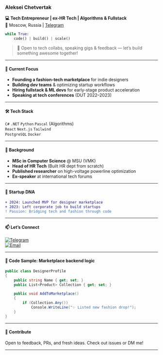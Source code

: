 ### **Aleksei Chetvertak**  
**💻 Tech Entrepreneur | ex-HR Tech | Algorithms & Fullstack**  
📍 Moscow, Russia | [Telegram](https://t.me/ebrandalex)  

```python
while True:
    code() | build() | scale()
```

> 💬 Open to tech collabs, speaking gigs & feedback — let’s build something awesome together!

---

#### **🚀 Current Focus**  
- **Founding a fashion-tech marketplace** for indie designers  
- **Building dev teams** & optimizing startup workflows  
- **Hiring fullstack & ML devs** for early-stage product acceleration  
- **Speaking at tech conferences** (DUT 2022–2023)  

---

#### **🛠️ Tech Stack**  
`C#` `.NET` `Python` `Pascal` (Algorithms)  
`React` `Next.js` `Tailwind`  
`PostgreSQL` `Docker`  

---

#### **📜 Background**  
- **MSc in Computer Science** @ MSU (VMK)  
- **Head of HR Tech** (Built HR dept from scratch)  
- **Published researcher** on high-voltage powerline optimization  
- **Ex-speaker** at international tech forums  

---

#### **🌱 Startup DNA**  
```diff
+ 2024: Launched MVP for designer marketplace  
+ 2023: Left corporate job to build startups  
! Passion: Bridging tech and fashion through code  
```

---

#### **📫 Let’s Connect**  
[![Telegram](https://img.shields.io/badge/Telegram-@yourhandle-blue?style=flat&logo=telegram)](https://t.me/ebrandalex)  
[![Email](https://img.shields.io/badge/Email-aleksei.tschetvertak@gmail.com-red?style=flat&logo=gmail)](mailto:aleksei.tschetvertak@gmail.com)  

---

#### **🧩 Code Sample: Marketplace backend logic**
```csharp
public class DesignerProfile 
{
    public string Name { get; set; }
    public List<Product> Collection { get; set; }
    
    public void AddToMarketplace() 
    {
        if (Collection.Any())
            Console.WriteLine("✨ Listed new fashion drop!");
    }
}
```

---

#### 🤝 **Contribute**
Open to feedback, PRs, and fresh ideas. Check out issues or DM me!

---

